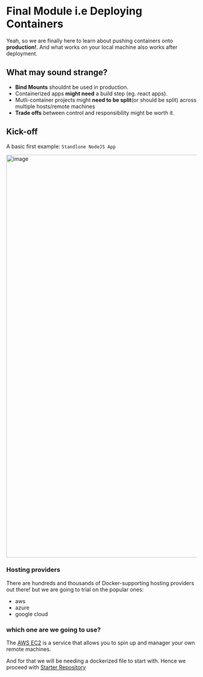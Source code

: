 # Final Module i.e Deploying Containers

Yeah, so we are finally here to learn about pushing containers onto **production!**. And what works on your local machine also works after deployment.

## What may sound strange?

- **Bind Mounts** shouldnt be used in production. 
- Containerized apps **might need** a build step (eg. react apps).
- Mutli-container projects might **need to be split**(or should be split) across multiple hosts/remote machines
- **Trade offs** between control and responsibility might be worth it.


## Kick-off

A  basic first example: `Standlone NodeJS App`

<img width="1067" alt="image" src="https://github.com/user-attachments/assets/a189a64e-f873-43bc-b7e0-4a95090c9ec9">

### Hosting providers

There are hundreds and thousands of Docker-supporting hosting providers out there! but we are going to trial on the popular ones:
- aws
- azure
- google cloud

### which one are we going to use?

The [AWS EC2](https://aws.amazon.com/free/?nc2=h_ql_pr_ft&all-free-tier.sort-by=item.additionalFields.SortRank&all-free-tier.sort-order=asc&awsf.Free%20Tier%20Types=*all&awsf.Free%20Tier%20Categories=*all]) is a service that allows you to spin up and manager your own remote machines.

And for that we will be needing a dockerized file to start with. Hence we proceed with [Starter Repository](https://github.com/Hritik003/Docker-Complete/tree/main/05%20Deploying%20Containers/deployment-01-starting-setup)


